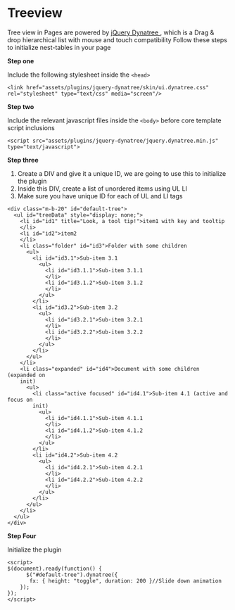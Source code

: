 # Treeview

Tree view in Pages are powered by [jQuery Dynatree ](https://github.com/mar10/dynatree), which is a Drag & drop hierarchical list with mouse and touch compatibility Follow these steps to initialize nest-tables in your page

**Step one**

Include the following stylesheet inside the `<head>`

```markup
<link href="assets/plugins/jquery-dynatree/skin/ui.dynatree.css" rel="stylesheet" type="text/css" media="screen"/>
```

**Step two**

Include the relevant javascript files inside the `<body>` before core template script inclusions

```markup
<script src="assets/plugins/jquery-dynatree/jquery.dynatree.min.js" type="text/javascript">
```

**Step three**

1. Create a DIV and give it a unique ID, we are going to use this to initialize the plugin
2. Inside this DIV, create a list of unordered items using UL LI
3. Make sure you have unique ID for each of UL and LI tags

```markup
<div class="m-b-20" id="default-tree">
  <ul id="treeData" style="display: none;">
    <li id="id1" title="Look, a tool tip!">item1 with key and tooltip
    </li>
    <li id="id2">item2
    </li>
    <li class="folder" id="id3">Folder with some children
      <ul>
        <li id="id3.1">Sub-item 3.1
          <ul>
            <li id="id3.1.1">Sub-item 3.1.1
            </li>
            <li id="id3.1.2">Sub-item 3.1.2
            </li>
          </ul>
        </li>
        <li id="id3.2">Sub-item 3.2
          <ul>
            <li id="id3.2.1">Sub-item 3.2.1
            </li>
            <li id="id3.2.2">Sub-item 3.2.2
            </li>
          </ul>
        </li>
      </ul>
    </li>
    <li class="expanded" id="id4">Document with some children (expanded on
    init)
      <ul>
        <li class="active focused" id="id4.1">Sub-item 4.1 (active and focus on
        init)
          <ul>
            <li id="id4.1.1">Sub-item 4.1.1
            </li>
            <li id="id4.1.2">Sub-item 4.1.2
            </li>
          </ul>
        </li>
        <li id="id4.2">Sub-item 4.2
          <ul>
            <li id="id4.2.1">Sub-item 4.2.1
            </li>
            <li id="id4.2.2">Sub-item 4.2.2
            </li>
          </ul>
        </li>
      </ul>
    </li>
  </ul>
</div>
```

**Step Four**

Initialize the plugin

```markup
<script>
$(document).ready(function() {
      $("#default-tree").dynatree({
       fx: { height: "toggle", duration: 200 }//Slide down animation
    });
});
</script>
```

